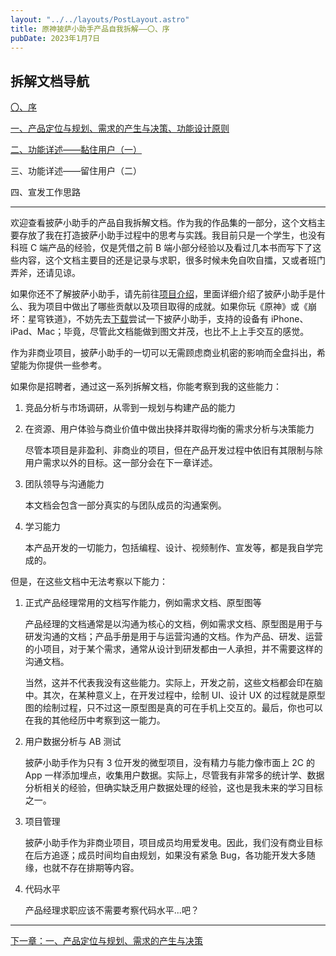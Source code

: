 ```yaml
---
layout: "../../layouts/PostLayout.astro"
title: 原神披萨小助手产品自我拆解——〇、序
pubDate: 2023年1月7日
---
```


## 拆解文档导航

[〇、序](/blogs/gi-product-dismantle-0)

[一、产品定位与规划、需求的产生与决策、功能设计原则](/blogs/gi-product-dismantle-1)

[二、功能详述——黏住用户（一）](/blogs/gi-product-dismantle-2)

三、功能详述——留住用户（二）

四、宣发工作思路

---

欢迎查看披萨小助手的产品自我拆解文档。作为我的作品集的一部分，这个文档主要存放了我在打造披萨小助手过程中的思考与实践。我目前只是一个学生，也没有科班 C 端产品的经验，仅是凭借之前 B 端小部分经验以及看过几本书而写下了这些内容，这个文档主要目的还是记录与求职，很多时候未免自吹自擂，又或者班门弄斧，还请见谅。

如果你还不了解披萨小助手，请先前往[项目介绍](/projects/pizza-helper-intro)，里面详细介绍了披萨小助手是什么、我为项目中做出了哪些贡献以及项目取得的成就。如果你玩《原神》或《崩坏：星穹铁道》，不妨先去[下载](popover '<a href="https://apps.apple.com/app/id1635319193" target="_blank">下载原神披萨小助手</a><br/><a href="https://apps.apple.com/app/id6448894222" target="_blank">下载星铁披萨小助手</a>')尝试一下披萨小助手，支持的设备有 iPhone、iPad、Mac；毕竟，尽管此文档能做到图文并茂，也比不上上手交互的感觉。

作为非商业项目，披萨小助手的一切可以无需顾虑商业机密的影响而全盘抖出，希望能为你提供一些参考。

如果你是招聘者，通过这一系列拆解文档，你能考察到我的这些能力：

1. 竞品分析与市场调研，从零到一规划与构建产品的能力

2. 在资源、用户体验与商业价值中做出抉择并取得均衡的需求分析与决策能力

   尽管本项目是非盈利、非商业的项目，但在产品开发过程中依旧有其限制与除用户需求以外的目标。这一部分会在下一章详述。

3. 团队领导与沟通能力

   本文档会包含一部分真实的与团队成员的沟通案例。

4. 学习能力

   本产品开发的一切能力，包括编程、设计、视频制作、宣发等，都是我自学完成的。

但是，在这些文档中无法考察以下能力：

1. 正式产品经理常用的文档写作能力，例如需求文档、原型图等

   产品经理的文档通常是以沟通为核心的文档，例如需求文档、原型图是用于与研发沟通的文档；产品手册是用于与运营沟通的文档。作为产品、研发、运营的小项目，对于某个需求，通常从设计到研发都由一人承担，并不需要这样的沟通文档。

   当然，这并不代表我没有这些能力。实际上，开发之前，这些文档都会印在脑中。其次，在某种意义上，在开发过程中，绘制 UI、设计 UX 的过程就是原型图的绘制过程，只不过这一原型图是真的可在手机上交互的。最后，你也可以在我的其他经历中考察到这一能力。

2. 用户数据分析与 AB 测试

   披萨小助手作为只有 3 位开发的微型项目，没有精力与能力像市面上 2C 的 App 一样添加埋点，收集用户数据。实际上，尽管我有非常多的统计学、数据分析相关的经验，但确实缺乏用户数据处理的经验，这也是我未来的学习目标之一。

3. 项目管理

   披萨小助手作为非商业项目，项目成员均用爱发电。因此，我们没有商业目标在后方追逐；成员时间均自由规划，如果没有紧急 Bug，各功能开发大多随缘，也就不存在排期等内容。

4. 代码水平

   产品经理求职应该不需要考察代码水平...吧？

---

[下一章：一、产品定位与规划、需求的产生与决策](/blogs/gi-product-dismantle-1)
